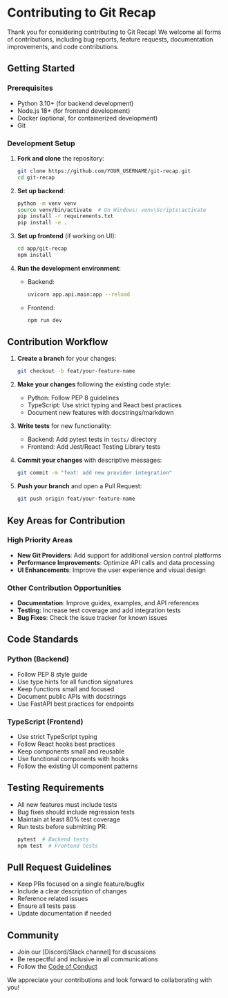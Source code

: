 
# Contributing to Git Recap

Thank you for considering contributing to Git Recap! We welcome all forms of contributions, including bug reports, feature requests, documentation improvements, and code contributions.

## Getting Started

### Prerequisites
- Python 3.10+ (for backend development)
- Node.js 18+ (for frontend development)
- Docker (optional, for containerized development)
- Git

### Development Setup

1. **Fork and clone** the repository:
   ```bash
   git clone https://github.com/YOUR_USERNAME/git-recap.git
   cd git-recap
   ```

2. **Set up backend**:
   ```bash
   python -m venv venv
   source venv/bin/activate  # On Windows: venv\Scripts\activate
   pip install -r requirements.txt
   pip install -e .
   ```

3. **Set up frontend** (if working on UI):
   ```bash
   cd app/git-recap
   npm install
   ```

4. **Run the development environment**:
   - Backend:
     ```bash
     uvicorn app.api.main:app --reload
     ```
   - Frontend:
     ```bash
     npm run dev
     ```

## Contribution Workflow

1. **Create a branch** for your changes:
   ```bash
   git checkout -b feat/your-feature-name
   ```

2. **Make your changes** following the existing code style:
   - Python: Follow PEP 8 guidelines
   - TypeScript: Use strict typing and React best practices
   - Document new features with docstrings/markdown

3. **Write tests** for new functionality:
   - Backend: Add pytest tests in `tests/` directory
   - Frontend: Add Jest/React Testing Library tests

4. **Commit your changes** with descriptive messages:
   ```bash
   git commit -m "feat: add new provider integration"
   ```

5. **Push your branch** and open a Pull Request:
   ```bash
   git push origin feat/your-feature-name
   ```

## Key Areas for Contribution

### High Priority Areas
- **New Git Providers**: Add support for additional version control platforms
- **Performance Improvements**: Optimize API calls and data processing
- **UI Enhancements**: Improve the user experience and visual design

### Other Contribution Opportunities
- **Documentation**: Improve guides, examples, and API references
- **Testing**: Increase test coverage and add integration tests
- **Bug Fixes**: Check the issue tracker for known issues

## Code Standards

### Python (Backend)
- Follow PEP 8 style guide
- Use type hints for all function signatures
- Keep functions small and focused
- Document public APIs with docstrings
- Use FastAPI best practices for endpoints

### TypeScript (Frontend)
- Use strict TypeScript typing
- Follow React hooks best practices
- Keep components small and reusable
- Use functional components with hooks
- Follow the existing UI component patterns

## Testing Requirements
- All new features must include tests
- Bug fixes should include regression tests
- Maintain at least 80% test coverage
- Run tests before submitting PR:
  ```bash
  pytest  # Backend tests
  npm test  # Frontend tests
  ```

## Pull Request Guidelines
- Keep PRs focused on a single feature/bugfix
- Include a clear description of changes
- Reference related issues
- Ensure all tests pass
- Update documentation if needed

## Community
- Join our [Discord/Slack channel] for discussions
- Be respectful and inclusive in all communications
- Follow the [Code of Conduct](CODE_OF_CONDUCT.md)

We appreciate your contributions and look forward to collaborating with you!